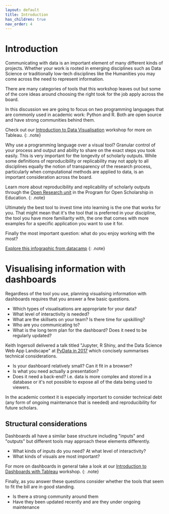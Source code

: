```yaml
---
layout: default
title: Introduction
has_children: true
nav_order: 4
---
```

# Introduction
Communicating with data is an important element of many different kinds of projects. Whether your work is rooted in emerging disciplines such as Data Science or traditionally low-tech disciplines like the Humanities you may come across the need to represent information.

There are many categories of tools that this workshop leaves out but some of the core ideas around choosing the right took for the job apply across the board.

In this discussion we are going to focus on two programming languages that are commonly used in academic work: Python and R. Both are open source and have strong communities behind them.

Check out our [Introduction to Data Visualisation](https://ubc-library-rc.github.io/intro-data-viz/) workshop for more on Tableau.
{: .note}

Why use a programming language over a visual tool? Granular control of your process and output and ability to share on the exact steps you took easily. This is very important for the longevity of scholarly outputs. While some definitions of reproducibility or replicability may not apply to all disciplines equally the notion of transparency of the research process, particularly when computational methods are applied to data, is an important consideration across the board.

Learn more about reproducibility and replicability of scholarly outputs through the [Open Research unit](https://pose.open.ubc.ca/open-research/) in the Program for Open Scholarship in Education.
{: .note}

Ultimately the best tool to invest time into learning is the one that works for you. That might mean that it's the tool that is preferred in your discipline, the tool you have more familiarity with, the one that comes with more examples for a specific application you want to use it for.

Finally the most important question: what do you enjoy working with the most?

[Explore this infographic from datacamp](https://www.datacamp.com/community/tutorials/r-or-python-for-data-analysis)
{: .note}

# Visualising information with dashboards
Regardless of the tool you use, planning visualising information with dashboards requires that you answer a few basic questions.

* Which types of visualisations are appropriate for your data?
* What level of interactivity is needed?
* What are the skillsets on your team? Is there time for upskilling?
* Who are you communicating to?
* What is the long term plan for the dashboard? Does it need to be regularly updated?

Keith Ingersoll delivered a talk titled "Jupyter, R Shiny, and the Data Science Web App Landscape" at [PyData in 2017](https://www.youtube.com/watch?v=1DKklYElQbU) which concisely summarises technical considerations.

* Is your dashboard relatively small? Can it fit in a browser?
* Is what you need actually a presentation?
* Does it need a back-end? i.e. data is more complex and stored in a database or it's not possible to expose all of the data being used to viewers.

In the academic context it is especially important to consider technical debt (any form of ongoing maintenance that is needed) and reproducibility for future scholars.

## Structural considerations

Dashboards all have a similar base structure including "inputs" and "outputs" but different tools may approach these elements differently.

* What kinds of inputs do you need? At what level of interactivity?
* What kinds of visuals are most important?

For more on dashboards in general take a look at our [Introduction to Dashboards with Tableau](https://ubc-library-rc.github.io/tableau-dashboard/) workshop.
{: .note}

Finally, as you answer these questions consider whether the tools that seem to fit the bill are in good standing.

* Is there a strong community around them
* Have they been updated recently and are they under ongoing maintenance
